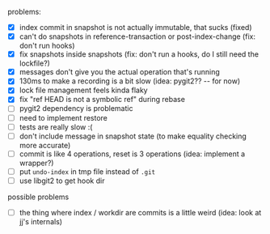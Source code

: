 problems:

- [X] index commit in snapshot is not actually immutable, that sucks (fixed)
- [X] can't do snapshots in reference-transaction or post-index-change (fix: don't run hooks)
- [X] fix snapshots inside snapshots (fix: don't run a hooks, do I still need the lockfile?)
- [X] messages don't give you the actual operation that's running
- [X] 130ms to make a recording is a bit slow (idea: pygit2?? -- for now)
- [X] lock file management feels kinda flaky
- [X] fix "ref HEAD is not a symbolic ref" during rebase
- [ ] pygit2 dependency is problematic
- [ ] need to implement restore
- [ ] tests are really slow :(
- [ ] don't include message in snapshot state (to make equality checking more accurate)
- [ ] commit is like 4 operations, reset is 3 operations (idea: implement a wrapper?)
- [ ] put `undo-index` in tmp file instead of `.git`
- [ ] use libgit2 to get hook dir

possible problems
- [ ] the thing where index / workdir are commits is a little weird (idea: look at jj's internals)

